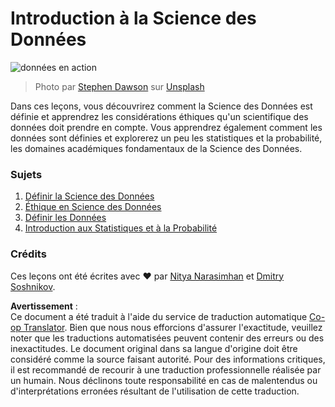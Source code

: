 <!--
CO_OP_TRANSLATOR_METADATA:
{
  "original_hash": "696a8474a01054281704cbfb09148949",
  "translation_date": "2025-08-24T12:20:48+00:00",
  "source_file": "1-Introduction/README.md",
  "language_code": "fr"
}
-->
# Introduction à la Science des Données

![données en action](../../../1-Introduction/images/data.jpg)  
> Photo par <a href="https://unsplash.com/@dawson2406?utm_source=unsplash&utm_medium=referral&utm_content=creditCopyText">Stephen Dawson</a> sur <a href="https://unsplash.com/s/photos/data?utm_source=unsplash&utm_medium=referral&utm_content=creditCopyText">Unsplash</a>

Dans ces leçons, vous découvrirez comment la Science des Données est définie et apprendrez les considérations éthiques qu'un scientifique des données doit prendre en compte. Vous apprendrez également comment les données sont définies et explorerez un peu les statistiques et la probabilité, les domaines académiques fondamentaux de la Science des Données.

### Sujets

1. [Définir la Science des Données](01-defining-data-science/README.md)  
2. [Éthique en Science des Données](02-ethics/README.md)  
3. [Définir les Données](03-defining-data/README.md)  
4. [Introduction aux Statistiques et à la Probabilité](04-stats-and-probability/README.md)  

### Crédits

Ces leçons ont été écrites avec ❤️ par [Nitya Narasimhan](https://twitter.com/nitya) et [Dmitry Soshnikov](https://twitter.com/shwars).

**Avertissement** :  
Ce document a été traduit à l'aide du service de traduction automatique [Co-op Translator](https://github.com/Azure/co-op-translator). Bien que nous nous efforcions d'assurer l'exactitude, veuillez noter que les traductions automatisées peuvent contenir des erreurs ou des inexactitudes. Le document original dans sa langue d'origine doit être considéré comme la source faisant autorité. Pour des informations critiques, il est recommandé de recourir à une traduction professionnelle réalisée par un humain. Nous déclinons toute responsabilité en cas de malentendus ou d'interprétations erronées résultant de l'utilisation de cette traduction.